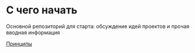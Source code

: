 # С чего начать
Основной репозиторий для старта: обсуждение идей проектов и прочая вводная информация

[Принципы](https://github.com/Code-for-Russia/Where-to-start/wiki/%D0%9E%D1%81%D0%BD%D0%BE%D0%B2%D0%BD%D1%8B%D0%B5-%D0%BF%D1%80%D0%B8%D0%BD%D1%86%D0%B8%D0%BF%D1%8B)
